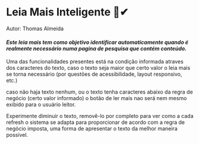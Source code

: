 # Leia Mais Inteligente 📃✔
<p>Autor: Thomas Almeida</p>

<h4><i> Este leia mais tem como objetivo identificar automaticamente quando é realmente necessário numa pagina de pesquisa que contém conteúdo.</i></h4>

<p>
Uma das funcionalidades presentes está na condição informada atraves dos caracteres do texto, caso o texto seja maior que certo valor o leia mais se torna necessário (por questões de acessibilidade, layout responsivo, etc.)
</p>

<p>
caso não haja texto nenhum, ou o texto tenha caracteres abaixo da regra de negócio (certo valor informado) o botão de ler mais nao será nem mesmo exibido para o usuário leitor.
</p>

<p>
Experimente diminuir o texto, removê-lo por completo para ver como a cada refresh o sistema se adapta para proporcionar de acordo com a regra de negócio imposta, uma forma de apresentar o texto da melhor maneira possível.
</p>
